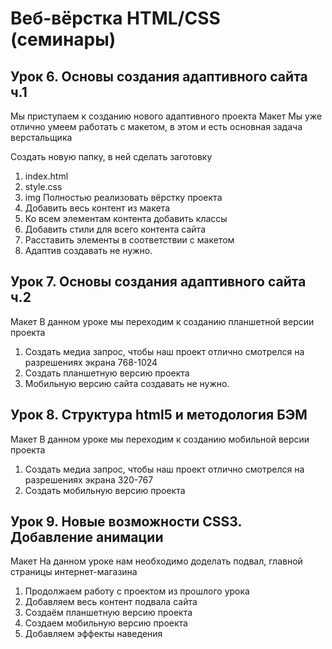 # Веб-вёрстка HTML/CSS (семинары)
## Урок 6. Основы создания адаптивного сайта ч.1
Мы приступаем к созданию нового адаптивного проекта
Макет
Мы уже отлично умеем работать с макетом, в этом и есть основная задача верстальщика

Создать новую папку, в ней сделать заготовку
1. index.html
2. style.css
3. img
Полностью реализовать вёрстку проекта
1. Добавить весь контент из макета
2. Ко всем элементам контента добавить классы
3. Добавить стили для всего контента сайта
4. Расставить элементы в соответствии с макетом
5. Адаптив создавать не нужно.

## Урок 7. Основы создания адаптивного сайта ч.2

Макет
В данном уроке мы переходим к созданию планшетной версии проекта
1. Создать медиа запрос, чтобы наш проект отлично смотрелся на разрешениях экрана 768-1024
2. Создать планшетную версию проекта
3. Мобильную версию сайта создавать не нужно.

## Урок 8. Структура html5 и методология БЭМ

Макет
В данном уроке мы переходим к созданию мобильной версии проекта
1. Создать медиа запрос, чтобы наш проект отлично смотрелся на разрешениях экрана 320-767
2. Создать мобильную версию проекта

## Урок 9. Новые возможности CSS3. Добавление анимации
Макет
На данном уроке нам необходимо доделать подвал, главной страницы интернет-магазина
1. Продолжаем работу с проектом из прошлого урока
2. Добавляем весь контент подвала сайта
3. Создаём планшетную версию проекта
4. Создаем мобильную версию проекта
5. Добавляем эффекты наведения